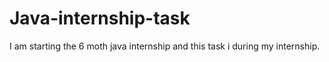 # Java-internship-task
I am starting the 6 moth java internship and this task i during my internship.
